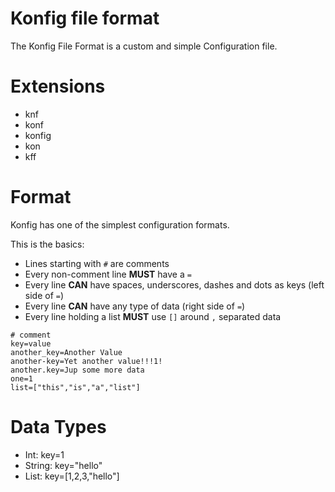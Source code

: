 # Konfig file format

The Konfig File Format is a custom and simple Configuration file.

# Extensions

+ knf
+ konf
+ konfig
+ kon
+ kff

# Format

Konfig has one of the simplest configuration formats.

This is the basics:

+ Lines starting with `#` are comments
+ Every non-comment line **MUST** have a `=`
+ Every line **CAN** have spaces, underscores, dashes and dots as keys (left side of `=`)
+ Every line **CAN** have any type of data (right side of `=`)
+ Every line holding a list **MUST** use `[]` around `,` separated data

```
# comment
key=value
another_key=Another Value
another-key=Yet another value!!!1!
another.key=Jup some more data
one=1
list=["this","is","a","list"]
```

# Data Types

+ Int: key=1
+ String: key="hello"
+ List: key=[1,2,3,"hello"]